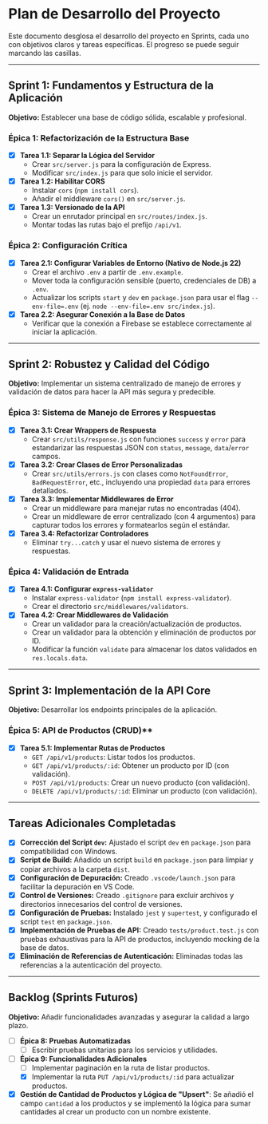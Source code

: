 # Plan de Desarrollo del Proyecto

Este documento desglosa el desarrollo del proyecto en Sprints, cada uno con objetivos claros y tareas específicas. El progreso se puede seguir marcando las casillas.

---

## Sprint 1: Fundamentos y Estructura de la Aplicación

**Objetivo:** Establecer una base de código sólida, escalable y profesional.

### Épica 1: Refactorización de la Estructura Base
-   [x] **Tarea 1.1: Separar la Lógica del Servidor**
    -   Crear `src/server.js` para la configuración de Express.
    -   Modificar `src/index.js` para que solo inicie el servidor.
-   [x] **Tarea 1.2: Habilitar CORS**
    -   Instalar `cors` (`npm install cors`).
    -   Añadir el middleware `cors()` en `src/server.js`.
-   [x] **Tarea 1.3: Versionado de la API**
    -   Crear un enrutador principal en `src/routes/index.js`.
    -   Montar todas las rutas bajo el prefijo `/api/v1`.

### Épica 2: Configuración Crítica
-   [x] **Tarea 2.1: Configurar Variables de Entorno (Nativo de Node.js 22)**
    -   Crear el archivo `.env` a partir de `.env.example`.
    -   Mover toda la configuración sensible (puerto, credenciales de DB) a `.env`.
    -   Actualizar los scripts `start` y `dev` en `package.json` para usar el flag `--env-file=.env` (ej. `node --env-file=.env src/index.js`).
-   [x] **Tarea 2.2: Asegurar Conexión a la Base de Datos**
    -   Verificar que la conexión a Firebase se establece correctamente al iniciar la aplicación.

---

## Sprint 2: Robustez y Calidad del Código

**Objetivo:** Implementar un sistema centralizado de manejo de errores y validación de datos para hacer la API más segura y predecible.

### Épica 3: Sistema de Manejo de Errores y Respuestas
-   [x] **Tarea 3.1: Crear Wrappers de Respuesta**
    -   Crear `src/utils/response.js` con funciones `success` y `error` para estandarizar las respuestas JSON con `status`, `message`, `data`/`error` campos.
-   [x] **Tarea 3.2: Crear Clases de Error Personalizadas**
    -   Crear `src/utils/errors.js` con clases como `NotFoundError`, `BadRequestError`, etc., incluyendo una propiedad `data` para errores detallados.
-   [x] **Tarea 3.3: Implementar Middlewares de Error**
    -   Crear un middleware para manejar rutas no encontradas (404).
    -   Crear un middleware de error centralizado (con 4 argumentos) para capturar todos los errores y formatearlos según el estándar.
-   [x] **Tarea 3.4: Refactorizar Controladores**
    -   Eliminar `try...catch` y usar el nuevo sistema de errores y respuestas.

### Épica 4: Validación de Entrada
-   [x] **Tarea 4.1: Configurar `express-validator`**
    -   Instalar `express-validator` (`npm install express-validator`).
    -   Crear el directorio `src/middlewares/validators`.
-   [x] **Tarea 4.2: Crear Middlewares de Validación**
    -   Crear un validador para la creación/actualización de productos.
    -   Crear un validador para la obtención y eliminación de productos por ID.
    -   Modificar la función `validate` para almacenar los datos validados en `res.locals.data`.

---

## Sprint 3: Implementación de la API Core

**Objetivo:** Desarrollar los endpoints principales de la aplicación.

### Épica 5: API de Productos (CRUD)**
-   [x] **Tarea 5.1: Implementar Rutas de Productos**
    -   `GET /api/v1/products`: Listar todos los productos.
    -   `GET /api/v1/products/:id`: Obtener un producto por ID (con validación).
    -   `POST /api/v1/products`: Crear un nuevo producto (con validación).
    -   `DELETE /api/v1/products/:id`: Eliminar un producto (con validación).

---

## Tareas Adicionales Completadas

-   [x] **Corrección del Script `dev`:** Ajustado el script `dev` en `package.json` para compatibilidad con Windows.
-   [x] **Script de Build:** Añadido un script `build` en `package.json` para limpiar y copiar archivos a la carpeta `dist`.
-   [x] **Configuración de Depuración:** Creado `.vscode/launch.json` para facilitar la depuración en VS Code.
-   [x] **Control de Versiones:** Creado `.gitignore` para excluir archivos y directorios innecesarios del control de versiones.
-   [x] **Configuración de Pruebas:** Instalado `jest` y `supertest`, y configurado el script `test` en `package.json`.
-   [x] **Implementación de Pruebas de API:** Creado `tests/product.test.js` con pruebas exhaustivas para la API de productos, incluyendo mocking de la base de datos.
-   [x] **Eliminación de Referencias de Autenticación:** Eliminadas todas las referencias a la autenticación del proyecto.

---

## Backlog (Sprints Futuros)

**Objetivo:** Añadir funcionalidades avanzadas y asegurar la calidad a largo plazo.

-   [ ] **Épica 8: Pruebas Automatizadas**
    -   [ ] Escribir pruebas unitarias para los servicios y utilidades.
-   [ ] **Épica 9: Funcionalidades Adicionales**
    -   [ ] Implementar paginación en la ruta de listar productos.
    -   [x] Implementar la ruta `PUT /api/v1/products/:id` para actualizar productos.
-   [x] **Gestión de Cantidad de Productos y Lógica de "Upsert"**: Se añadió el campo `cantidad` a los productos y se implementó la lógica para sumar cantidades al crear un producto con un nombre existente.
